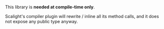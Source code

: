 This library is **needed at compile-time only**.

Scalight's compiler plugin will rewrite / inline all its method calls, and it does not expose any public type anyway.
